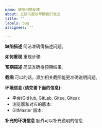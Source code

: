 ```yaml
---
name: 缺陷问题反馈
about: 反馈问题以帮助我们改进
title: ''
labels: bug
assignees: ''

---
```


**缺陷描述**
简洁准确得描述问题。

**如何重现**
重现步骤:


**预期描述**
简洁准确得预期结果。

**截图**
可以的话，添加相关截图能更准确说明问题。

**环境信息 (请完善下面的信息):**
 - 平台(GitHub, GitLab, Gitee, Gitea):
 - 浏览器和对应的版本: 
 - GitMaster 版本:

**补充的环境信息**
额外可以补充说明的信息
